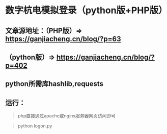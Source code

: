 # 数字杭电模拟登录（python版+PHP版）

## 文章源地址：（PHP版）=> https://ganjiacheng.cn/blog/?p=63
## （python版）=> https://ganjiacheng.cn/blog/?p=402

## python所需库hashlib,requests

## 运行：

> php直接通过apache或nginx服务器网页访问即可

> python logon.py